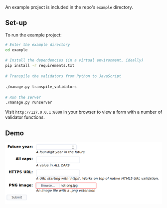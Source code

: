 An example project is included in the repo's `example` directory.


## Set-up

To run the example project:

```bash
# Enter the example directory
cd example

# Install the dependencies (in a virtual environment, ideally)
pip install -r requirements.txt

# Transpile the validators from Python to JavaScript

./manage.py transpile_validators

# Run the server
./manage.py runserver
```

Visit `http://127.0.0.1:8000` in your browser to view a form with a number of validator functions.

## Demo

![Example project form with JS validators gif](./media/django-front-end-validators.gif)

